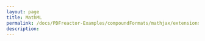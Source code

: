 ```yaml
---
layout: page
title: MathML
permalink: /docs/PDFreactor-Examples/compoundFormats/mathjax/extensions/MathML/
description: 
---
```





